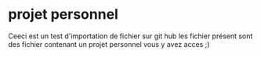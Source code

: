 # projet personnel
Ceeci est un test d'importation de fichier sur git hub les fichier présent sont des fichier contenant un projet personnel vous y avez acces ;)